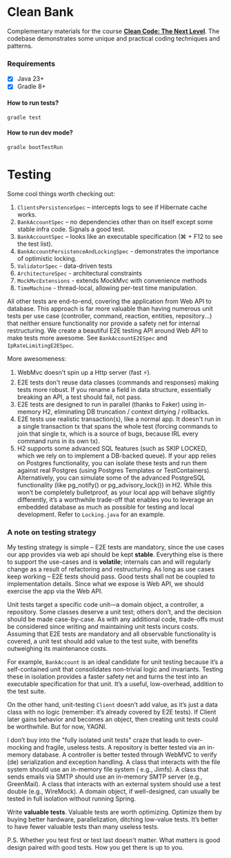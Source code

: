 # Clean Bank

Complementary materials for the course **[Clean Code: The Next Level](https://cleancode.training)**. The codebase
demonstrates some unique and practical coding techniques and patterns.

### Requirements

- [x] Java 23+
- [x] Gradle 8+

#### How to run tests?

```
gradle test
```

#### How to run dev mode?

```
gradle bootTestRun
```

# Testing

Some cool things worth checking out:

1. `ClientsPersistenceSpec` – intercepts logs to see if Hibernate cache works.
1. `BankAccountSpec` – no dependencies other than on itself except some stable infra code. Signals a good test.
1. `BankAccountSpec` – looks like an executable specification (⌘ + F12 to see the test list).
1. `BankAccountPersistenceAndLockingSpec` - demonstrates the importance of optimistic locking.
1. `ValidatorSpec` - data-driven tests
1. `ArchitectureSpec` - architectural constraints
1. `MockMvcExtensions` - extends MockMvc with convenience methods
1. `TimeMachine` - thread-local, allowing per-test time manipulation.

All other tests are end-to-end, covering the application from Web API to database. This approach is far more valuable
than having numerous unit tests per use case (controller, command, reaction, entities, repository...) that neither
ensure functionality nor provide a safety net for internal restructuring. We create a beautiful E2E testing API around
Web API to make tests more awesome.
See `BankAccountE2ESpec` and `IpRateLimitingE2ESpec`.

More awesomeness:

1. WebMvc doesn't spin up a Http server (fast ⚡).
1. E2E tests don't reuse data classes (commands and responses) making tests more robust. If you rename a field in data
   structure, essentially breaking an API, a test should fail, not pass.
1. E2E tests are designed to run in parallel (thanks to Faker) using in-memory H2, eliminating DB truncation / context
   dirtying / rollbacks.
1. E2E tests use realistic transaction(s), like a normal app. It doesn't run in a single transaction tx that spans the
   whole test (forcing commands to join that single tx, which is a source of bugs, because IRL every command runs in its
   own tx).
1. H2 supports some advanced SQL features (such as SKIP LOCKED, which we rely on to implement a DB-backed queue). If
   your app relies on Postgres functionality, you can isolate these tests and run them against real Postgres (using
   Postgres Templates or TestContainers). Alternatively, you can simulate some of the advanced PostgreSQL
   functionality (like pg_notify() or pg_advisory_lock()) in H2. While this won’t be completely bulletproof, as your
   local app will behave slightly differently, it’s a worthwhile trade-off that enables you to leverage an embedded
   database as much as possible for testing and local development. Refer to `Locking.java` for an example.

### A note on testing strategy

My testing strategy is simple – E2E tests are mandatory, since the use cases our app provides via web api should be kept
**stable**. Everything else is there to support the use-cases and is **volatile**; internals can and will regularly
change as a result of refactoring and restructuring. As long as use cases keep working – E2E tests should pass. Good
tests shall not be coupled to implementation details. Since what we expose is Web API, we should exercise the app via
the Web API.

Unit tests target a specific code unit—a domain object, a controller, a repository. Some classes deserve a unit test;
others don’t, and the decision should be made case-by-case. As with any additional code, trade-offs must be considered
since writing and maintaining unit tests incurs costs. Assuming that E2E tests are mandatory and all observable
functionality is covered, a unit test should add value to the test suite, with benefits outweighing its maintenance
costs.

For example, `BankAccount` is an ideal candidate for unit testing because it’s a self-contained unit that consolidates
non-trivial logic and invariants. Testing these in isolation provides a faster safety net and turns the test into an
executable specification for that unit. It’s a useful, low-overhead, addition to the test suite.

On the other hand, unit-testing `Client` doesn’t add value, as it’s just a data class with no logic (remember: it’s
already covered by E2E tests). If Client later gains behavior and becomes an object, then creating unit tests could be
worthwhile. But for now, YAGNI.

I don’t buy into the "fully isolated unit tests" craze that leads to over-mocking and fragile, useless tests. A
repository is better tested via an in-memory database. A controller is better tested through WebMVC to verify (de)
serialization and exception handling. A class that interacts with the file system should use an in-memory file system (
e.g., Jimfs). A class that sends emails via SMTP should use an in-memory SMTP server (e.g., GreenMail). A class that
interacts with an external system should use a test double (e.g., WireMock). A domain object, if well-designed, can
usually be tested in full isolation without running Spring.

Write **valuable tests**. Valuable tests are worth optimizing. Optimize them by buying better hardware, parallelization,
ditching low-value tests. It’s better to have fewer valuable tests than many useless tests.

P.S. Whether you test first or test last doesn't matter. What matters is good design paired with good tests. How you get
there is up to you.
